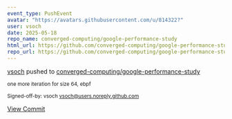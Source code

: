 ```yaml
---
event_type: PushEvent
avatar: "https://avatars.githubusercontent.com/u/814322?"
user: vsoch
date: 2025-05-18
repo_name: converged-computing/google-performance-study
html_url: https://github.com/converged-computing/google-performance-study/commit/6996f4ab1f00bbdfc409f92447b62dc5df6cc0a3
repo_url: https://github.com/converged-computing/google-performance-study
---
```


<a href='https://github.com/vsoch' target='_blank'>vsoch</a> pushed to <a href='https://github.com/converged-computing/google-performance-study' target='_blank'>converged-computing/google-performance-study</a>

<small>one more iteration for size 64, ebpf

Signed-off-by: vsoch <vsoch@users.noreply.github.com></small>

<a href='https://github.com/converged-computing/google-performance-study/commit/6996f4ab1f00bbdfc409f92447b62dc5df6cc0a3' target='_blank'>View Commit</a>
